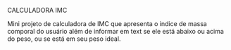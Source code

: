 CALCULADORA IMC

Mini projeto de calculadora de IMC que apresenta o indice de massa comporal do usuário além de informar em text
se ele está abaixo ou acima do peso, ou se está em seu peso ideal. 
